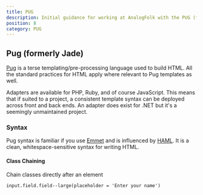 ```yaml
---
title: PUG
description: Initial guidance for working at AnalogFolk with the PUG (formerly Jade) templating language at
position: 8
category: PUG
---
```


## Pug (formerly Jade)

[Pug][pug-docs] is a terse templating/pre-processing language used to build HTML.
All the standard practices for HTML apply where relevant to Pug templates
as well.

Adapters are available for PHP, Ruby, and of course JavaScript. This means that
if suited to a project, a consistent template syntax can be deployed across
front and back ends. An adapter does exist for .NET but it's a seemingly
unmaintained project.

### Syntax

Pug syntax is familiar if you use [Emmet][emmet] and is influenced by
[HAML][haml]. It is a clean, whitespace-sensitive syntax for writing HTML.

#### Class Chaining

Chain classes directly after an element

```
input.field.field--large(placeholder = 'Enter your name')
```

[pug-docs]: https://pugjs.org/api/getting-started.html
[emmet]: https://docs.emmet.io/
[haml]: https://haml.info/
